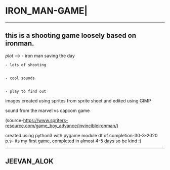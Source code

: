 # IRON_MAN-GAME|
-----------------------------------------------------------

this is a shooting game loosely based on ironman.
-----------------------------------------------------------

*plot* -->
    - iron man saving the day


    - lots of shooting
    
    
    - cool sounds
    
    
    - play to find out
  


images created using sprites from sprite sheet and edited using GIMP


sound from the marvel vs capcom game

(source-https://www.spriters-resource.com/game_boy_advance/invincibleironman/)

created using python3 with pygame module
dt of completion-30-3-2020
p.s- its my first game, completed in almost 4-5 days
    so be kind :)
    
    
 --------------------------------------------------------------------------
 JEEVAN_ALOK
 ----------------------------------------------------------------------------
